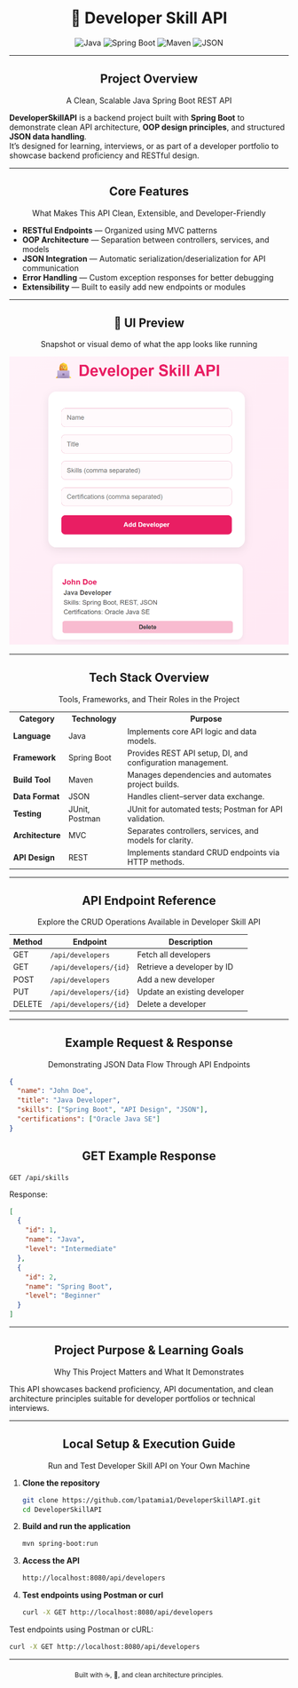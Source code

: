 <div align="center">
  
# 🧩 Developer Skill API

![Java](https://img.shields.io/badge/Java-006400?style=for-the-badge&logo=java&logoColor=white)
![Spring Boot](https://img.shields.io/badge/Spring_Boot-006400?style=for-the-badge&logo=springboot&logoColor=white)
![Maven](https://img.shields.io/badge/Maven-006400?style=for-the-badge&logo=apachemaven&logoColor=white)
![JSON](https://img.shields.io/badge/JSON-006400?style=for-the-badge&logo=json&logoColor=white)

</div>

---

<div align="center">

## Project Overview
A Clean, Scalable Java Spring Boot REST API  

</div>

**DeveloperSkillAPI** is a backend project built with **Spring Boot** to demonstrate clean API architecture, **OOP design principles**, and structured **JSON data handling**.  
It’s designed for learning, interviews, or as part of a developer portfolio to showcase backend proficiency and RESTful design.

---
<div align="center">

## Core Features
What Makes This API Clean, Extensible, and Developer-Friendly

</div>

- **RESTful Endpoints** — Organized using MVC patterns  
- **OOP Architecture** — Separation between controllers, services, and models  
- **JSON Integration** — Automatic serialization/deserialization for API communication  
- **Error Handling** — Custom exception responses for better debugging  
- **Extensibility** — Built to easily add new endpoints or modules  

---

<div align="center">

## 🎨 UI Preview
Snapshot or visual demo of what the app looks like running

![App Preview](assets/demo-preview.png)

</div>

---

<div align="center">

## Tech Stack Overview
Tools, Frameworks, and Their Roles in the Project

</div>  

<div align="center">

<table>
  <tr>
    <th>Category</th>
    <th>Technology</th>
    <th>Purpose</th>
  </tr>
  <tr>
    <td><b>Language</b></td>
    <td>Java</td>
    <td>Implements core API logic and data models.</td>
  </tr>
  <tr>
    <td><b>Framework</b></td>
    <td>Spring Boot</td>
    <td>Provides REST API setup, DI, and configuration management.</td>
  </tr>
  <tr>
    <td><b>Build Tool</b></td>
    <td>Maven</td>
    <td>Manages dependencies and automates project builds.</td>
  </tr>
  <tr>
    <td><b>Data Format</b></td>
    <td>JSON</td>
    <td>Handles client–server data exchange.</td>
  </tr>
  <tr>
    <td><b>Testing</b></td>
    <td>JUnit, Postman</td>
    <td>JUnit for automated tests; Postman for API validation.</td>
  </tr>
  <tr>
    <td><b>Architecture</b></td>
    <td>MVC</td>
    <td>Separates controllers, services, and models for clarity.</td>
  </tr>
  <tr>
    <td><b>API Design</b></td>
    <td>REST</td>
    <td>Implements standard CRUD endpoints via HTTP methods.</td>
  </tr>
</table>

</div>

---

<div align="center">

## API Endpoint Reference
Explore the CRUD Operations Available in Developer Skill API

</div>

<div align="center">

| Method | Endpoint | Description |
|--------|-----------|-------------|
| GET | `/api/developers` | Fetch all developers |
| GET | `/api/developers/{id}` | Retrieve a developer by ID |
| POST | `/api/developers` | Add a new developer |
| PUT | `/api/developers/{id}` | Update an existing developer |
| DELETE | `/api/developers/{id}` | Delete a developer |
</div>

---

<div align="center">

## Example Request & Response
Demonstrating JSON Data Flow Through API Endpoints

</div>

```json
{
  "name": "John Doe",
  "title": "Java Developer",
  "skills": ["Spring Boot", "API Design", "JSON"],
  "certifications": ["Oracle Java SE"]
}

```
<div align="center">

## GET Example Response

</div>

```http
GET /api/skills
```
Response:
```json
[
  {
    "id": 1,
    "name": "Java",
    "level": "Intermediate"
  },
  {
    "id": 2,
    "name": "Spring Boot",
    "level": "Beginner"
  }
]
```
---

<div align="center">

## Project Purpose & Learning Goals
Why This Project Matters and What It Demonstrates

</div>

This API showcases backend proficiency, API documentation, and clean architecture principles suitable for developer portfolios or technical interviews.

---

<div align="center">

## Local Setup & Execution Guide
Run and Test Developer Skill API on Your Own Machine

</div>

1. **Clone the repository**
   ```bash
   git clone https://github.com/lpatamia1/DeveloperSkillAPI.git
   cd DeveloperSkillAPI
2. **Build and run the application**
   ```bash
   mvn spring-boot:run
3. **Access the API**
   ```bash
   http://localhost:8080/api/developers
4. **Test endpoints using Postman or curl**
   ```bash
   curl -X GET http://localhost:8080/api/developers
   ```
Test endpoints using Postman or cURL:
```bash
curl -X GET http://localhost:8080/api/developers
```
---

<div align="center"> <sub>Built with ☕, 💙, and clean architecture principles.</sub> </div> 
